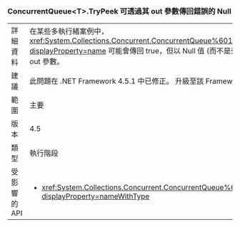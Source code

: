 ### <a name="concurrentqueuelttgttrypeek-can-return-an-erroneous-null-via-its-out-parameter"></a>ConcurrentQueue&lt;T&gt;.TryPeek 可透過其 out 參數傳回錯誤的 Null

|   |   |
|---|---|
|詳細資料|在某些多執行緒案例中，<xref:System.Collections.Concurrent.ConcurrentQueue%601.TryPeek(%600@)?displayProperty=name> 可能會傳回 true，但以 Null 值 (而不是查看到的正確值) 填入 out 參數。|
|建議|此問題在 .NET Framework 4.5.1 中已修正。 升級至該 Framework 將會解決問題。|
|範圍|主要|
|版本|4.5|
|類型|執行階段|
|受影響的 API|<ul><li><xref:System.Collections.Concurrent.ConcurrentQueue%601.TryPeek(%600@)?displayProperty=nameWithType></li></ul>|

